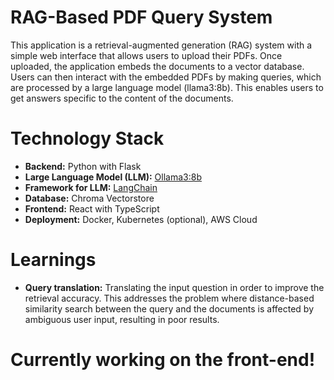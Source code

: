 # RAG-Based PDF Query System

This application is a retrieval-augmented generation (RAG) system with a simple web interface that allows users to upload their PDFs. Once uploaded, the application embeds the documents to a vector database. Users can then interact with the embedded PDFs by making queries, which are processed by a large language model (llama3:8b). This enables users to get answers specific to the content of the documents.

# Technology Stack

- **Backend:** Python with Flask
- **Large Language Model (LLM):** [Ollama3:8b](https://ollama.com/library/llama3:8b)
- **Framework for LLM:** [LangChain](https://python.langchain.com/v0.2/docs/introduction/)
- **Database:** Chroma Vectorstore
- **Frontend:** React with TypeScript
- **Deployment:** Docker, Kubernetes (optional), AWS Cloud

# Learnings

- **Query translation:** Translating the input question in order to improve the retrieval accuracy. This addresses the problem where distance-based similarity search between the query and the documents is affected by ambiguous user input, resulting in poor results.

# Currently working on the front-end!
